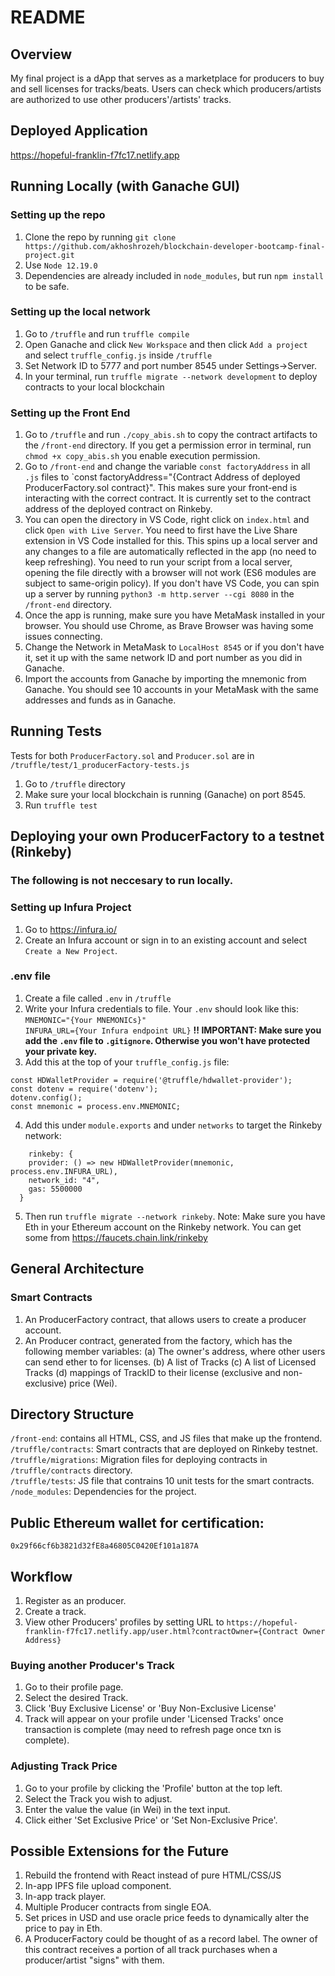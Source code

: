 # README
## Overview
My final project is a dApp that serves as a marketplace for producers to buy and sell licenses for tracks/beats. Users can check which producers/artists are authorized to use other producers'/artists' tracks.

## Deployed Application
https://hopeful-franklin-f7fc17.netlify.app

## Running Locally (with Ganache GUI)
### Setting up the repo
1. Clone the repo by running `git clone https://github.com/akhoshrozeh/blockchain-developer-bootcamp-final-project.git`
2. Use `Node 12.19.0`
3. Dependencies are already included in `node_modules`, but run `npm install` to be safe.

### Setting up the local network
1. Go to `/truffle` and run `truffle compile`
2. Open Ganache and click `New Workspace` and then click `Add a project` and select `truffle_config.js` inside `/truffle` 
3. Set Network ID to 5777 and port number 8545 under Settings->Server.
4. In your terminal, run `truffle migrate --network development` to deploy contracts to your local blockchain 

### Setting up the Front End
1. Go to `/truffle` and run `./copy_abis.sh` to copy the contract artifacts to the `/front-end` directory. If you get a permission error in terminal, run `chmod +x copy_abis.sh` you enable execution permission. 
2. Go to `/front-end` and change the variable `const factoryAddress` in all `.js` files to `const factoryAddress="{Contract Address of deployed ProducerFactory.sol contract}". This makes sure your front-end is interacting with the correct contract. It is currently set to the contract address of the deployed contract on Rinkeby.
3. You can open the directory in VS Code, right click on `index.html` and click `Open with Live Server`. You need to first have the Live Share extension in VS Code installed for this. This spins up a local server and any changes to a file are automatically reflected in the app (no need to keep refreshing). You need to run your script from a local server, opening the file directly with a browser will not work (ES6 modules are subject to same-origin policy). If you don't have VS Code, you can spin up a server by running `python3 -m http.server --cgi 8080` in the `/front-end` directory.
4. Once the app is running, make sure you have MetaMask installed in your browser. You should use Chrome, as Brave Browser was having some issues connecting. 
5. Change the Network in MetaMask to `LocalHost 8545` or if you don't have it, set it up with the same network ID and port number as you did in Ganache. 
6. Import the accounts from Ganache by importing the mnemonic from Ganache. You should see 10 accounts in your MetaMask with the same addresses and funds as in Ganache. 

## Running Tests
Tests for both `ProducerFactory.sol` and `Producer.sol` are in `/truffle/test/1_producerFactory-tests.js`
1. Go to `/truffle` directory
2. Make sure your local blockchain is running (Ganache) on port 8545.
3. Run `truffle test`

## Deploying your own ProducerFactory to a testnet (Rinkeby)
### The following is not neccesary to run locally.
### Setting up Infura Project
1. Go to https://infura.io/
2. Create an Infura account or sign in to an existing account and select `Create a New Project`.  

### .env file
1. Create a file called `.env` in `/truffle`
2. Write your Infura credentials to file. Your `.env` should look like this:  \
    `MNEMONIC="{Your MNEMONICs}"` \
    `INFURA_URL={Your Infura endpoint URL}`
**!! IMPORTANT: Make sure you add the `.env` file to `.gitignore`. Otherwise you won't have protected your private key.**
3. Add this at the top of your `truffle_config.js` file:
  ```
  const HDWalletProvider = require('@truffle/hdwallet-provider');
  const dotenv = require('dotenv');
  dotenv.config();
  const mnemonic = process.env.MNEMONIC;
  ```
4. Add this under `module.exports` and under `networks` to target the Rinkeby network:
  ```
      rinkeby: {
      provider: () => new HDWalletProvider(mnemonic, process.env.INFURA_URL),
      network_id: "4",
      gas: 5500000
    }
  ```
5. Then run `truffle migrate --network rinkeby`. Note: Make sure you have Eth in your Ethereum account on the Rinkeby network. You can get some from https://faucets.chain.link/rinkeby


## General Architecture 
### Smart Contracts
1. An ProducerFactory contract, that allows users to create a producer account. 
2. An Producer contract, generated from the factory, which has the following member variables: 
  (a) The owner's address, where other users can send ether to for licenses. 
  (b) A list of Tracks
  (c) A list of Licensed Tracks
  (d) mappings of TrackID to their license (exclusive and non-exclusive) price (Wei).

## Directory Structure 
`/front-end`: contains all HTML, CSS, and JS files that make up the frontend.\
`/truffle/contracts`: Smart contracts that are deployed on Rinkeby testnet.\
`/truffle/migrations`: Migration files for deploying contracts in `/truffle/contracts` directory.\
`/truffle/tests`: JS file that contrains 10 unit tests for the smart contracts.\
`/node_modules`: Dependencies for the project.

## Public Ethereum wallet for certification:
`0x29f66cf6b3821d32fE8a46805C0420Ef101a187A`

## Workflow
1. Register as an producer.
2. Create a track.
3. View other Producers' profiles by setting URL to `https://hopeful-franklin-f7fc17.netlify.app/user.html?contractOwner={Contract Owner Address}`
### Buying another Producer's Track
1. Go to their profile page.
2. Select the desired Track.
3. Click 'Buy Exclusive License' or 'Buy Non-Exclusive License'
4. Track will appear on your profile under 'Licensed Tracks' once transaction is complete (may need to refresh page once txn is complete).

### Adjusting Track Price
1. Go to your profile by clicking the 'Profile' button at the top left.
2. Select the Track you wish to adjust.
3. Enter the value the value (in Wei) in the text input.
4. Click either 'Set Exclusive Price' or 'Set Non-Exclusive Price'.


## Possible Extensions for the Future
1. Rebuild the frontend with React instead of pure HTML/CSS/JS
2. In-app IPFS file upload component.
3. In-app track player.
4. Multiple Producer contracts from single EOA. 
5. Set prices in USD and use oracle price feeds to dynamically alter the price to pay in Eth. 
6. A ProducerFactory could be thought of as a record label. The owner of this contract receives a portion of all track purchases when a producer/artist "signs" with them.
